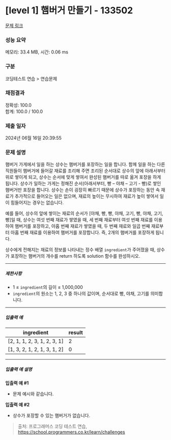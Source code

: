 # [level 1] 햄버거 만들기 - 133502 

[문제 링크](https://school.programmers.co.kr/learn/courses/30/lessons/133502) 

### 성능 요약

메모리: 33.4 MB, 시간: 0.06 ms

### 구분

코딩테스트 연습 > 연습문제

### 채점결과

정확성: 100.0<br/>합계: 100.0 / 100.0

### 제출 일자

2024년 06월 16일 20:39:55

### 문제 설명

<p>햄버거 가게에서 일을 하는 상수는 햄버거를 포장하는 일을 합니다. 함께 일을 하는 다른 직원들이 햄버거에 들어갈  재료를 조리해 주면 조리된 순서대로 상수의 앞에 아래서부터 위로 쌓이게 되고, 상수는 순서에 맞게 쌓여서 완성된 햄버거를 따로 옮겨 포장을 하게 됩니다. 상수가 일하는 가게는 정해진 순서(아래서부터, 빵 – 야채 – 고기 - 빵)로 쌓인 햄버거만 포장을 합니다. 상수는 손이 굉장히 빠르기 때문에 상수가 포장하는 동안 속 재료가 추가적으로 들어오는 일은 없으며,  재료의 높이는 무시하여  재료가 높이 쌓여서 일이 힘들어지는 경우는 없습니다.</p>

<p>예를 들어, 상수의 앞에 쌓이는 재료의 순서가 [야채, 빵, 빵, 야채, 고기, 빵, 야채, 고기, 빵]일 때, 상수는 여섯 번째 재료가 쌓였을 때, 세 번째 재료부터 여섯 번째 재료를 이용하여 햄버거를 포장하고, 아홉 번째 재료가 쌓였을 때, 두 번째 재료와 일곱 번째 재료부터 아홉 번째 재료를 이용하여 햄버거를 포장합니다. 즉, 2개의 햄버거를 포장하게 됩니다.</p>

<p>상수에게 전해지는 재료의 정보를 나타내는 정수 배열 <code>ingredient</code>가 주어졌을 때, 상수가 포장하는 햄버거의 개수를 return 하도록 solution 함수를 완성하시오.</p>

<hr>

<h5>제한사항</h5>

<ul>
<li>1 ≤ <code>ingredient</code>의 길이 ≤ 1,000,000</li>
<li><code>ingredient</code>의 원소는 1, 2, 3 중 하나의 값이며, 순서대로 빵, 야채, 고기를 의미합니다.</li>
</ul>

<hr>

<h5>입출력 예</h5>
<table class="table">
        <thead><tr>
<th>ingredient</th>
<th>result</th>
</tr>
</thead>
        <tbody><tr>
<td>[2, 1, 1, 2, 3, 1, 2, 3, 1]</td>
<td>2</td>
</tr>
<tr>
<td>[1, 3, 2, 1, 2, 1, 3, 1, 2]</td>
<td>0</td>
</tr>
</tbody>
      </table>
<hr>

<h5>입출력 예 설명</h5>

<p><strong>입출력 예 #1</strong></p>

<ul>
<li>문제 예시와 같습니다.</li>
</ul>

<p><strong>입출력 예 #2</strong></p>

<ul>
<li>상수가 포장할 수 있는 햄버거가 없습니다.</li>
</ul>


> 출처: 프로그래머스 코딩 테스트 연습, https://school.programmers.co.kr/learn/challenges